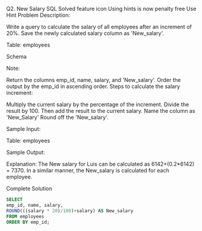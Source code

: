 Q2. New Salary
SQL
Solved
feature icon
Using hints is now penalty free
Use Hint
Problem Description:

Write a query to calculate the salary of all employees after an increment of 20%. Save the newly calculated salary column as 'New_salary'.

Table: employees

Schema

Note:

Return the columns emp_id, name, salary, and 'New_salary'.
Order the output by the emp_id in ascending order.
Steps to calculate the salary increment:

Multiply the current salary by the percentage of the increment.
Divide the result by 100.
Then add the result to the current salary.
Name the column as 'New_Salary'
Round off the 'New_salary'.

Sample Input:

Table: employees



Sample Output:



Explanation: The New salary for Luis can be calculated as 6142+(0.2*6142) = 7370. In a similar manner, the New_salary is calculated for each employee.


Complete Solution

```sql
SELECT
emp_id, name, salary,
ROUND(((salary * 20)/100)+salary) AS New_salary
FROM employees
ORDER BY emp_id;
```
